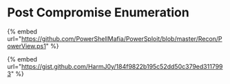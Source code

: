 # Post Compromise Enumeration

{% embed url="https://github.com/PowerShellMafia/PowerSploit/blob/master/Recon/PowerView.ps1" %}

{% embed url="https://gist.github.com/HarmJ0y/184f9822b195c52dd50c379ed3117993" %}



